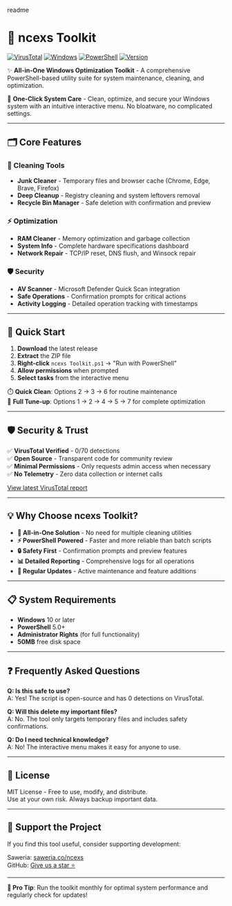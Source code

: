 readme

# 🧰 ncexs Toolkit

[![VirusTotal](https://img.shields.io/badge/VirusTotal-0%2F70%20detections-brightgreen?logo=virustotal)](https://www.virustotal.com/gui/file-analysis/ODI0YzBhMmE4ZmUxYzZiMzA1YTRhYjg4ZjIxNTBmNjM6MTc1NjEzMDE5Mg==)
[![Windows](https://img.shields.io/badge/Windows-10%2B-blue?logo=windows)](https://)
[![PowerShell](https://img.shields.io/badge/PowerShell-5.0%2B-blue?logo=powershell)](https://)
[![Version](https://img.shields.io/badge/Version-2.2-important)](https://)

✨ **All-in-One Windows Optimization Toolkit** - A comprehensive PowerShell-based utility suite for system maintenance, cleaning, and optimization.

🧼 **One-Click System Care** - Clean, optimize, and secure your Windows system with an intuitive interactive menu. No bloatware, no complicated settings.

---

## 🗂️ Core Features

### 🧹 Cleaning Tools
- **Junk Cleaner** - Temporary files and browser cache (Chrome, Edge, Brave, Firefox)
- **Deep Cleanup** - Registry cleaning and system leftovers removal
- **Recycle Bin Manager** - Safe deletion with confirmation and preview

### ⚡ Optimization
- **RAM Cleaner** - Memory optimization and garbage collection
- **System Info** - Complete hardware specifications dashboard
- **Network Repair** - TCP/IP reset, DNS flush, and Winsock repair

### 🛡️ Security
- **AV Scanner** - Microsoft Defender Quick Scan integration
- **Safe Operations** - Confirmation prompts for critical actions
- **Activity Logging** - Detailed operation tracking with timestamps

---

## 🚀 Quick Start

1. **Download** the latest release
2. **Extract** the ZIP file
3. **Right-click** `ncexs Toolkit.ps1` → "Run with PowerShell"
4. **Allow permissions** when prompted
5. **Select tasks** from the interactive menu

⏱️ **Quick Clean**: Options 2 → 3 → 6 for routine maintenance  
🔧 **Full Tune-up**: Options 1 → 2 → 4 → 5 → 7 for complete optimization

---

## 🛡️ Security & Trust

✅ **VirusTotal Verified** - 0/70 detections  
✅ **Open Source** - Transparent code for community review  
✅ **Minimal Permissions** - Only requests admin access when necessary  
✅ **No Telemetry** - Zero data collection or internet calls

[View latest VirusTotal report](https://www.virustotal.com/gui/file-analysis/ODI0YzBhMmE4ZmUxYzZiMzA1YTRhYjg4ZjIxNTBmNjM6MTc1NjEzMDE5Mg==)

---

## 💡 Why Choose ncexs Toolkit?

- **🎯 All-in-One Solution** - No need for multiple cleaning utilities
- **⚡ PowerShell Powered** - Faster and more reliable than batch scripts
- **🔒 Safety First** - Confirmation prompts and preview features
- **📊 Detailed Reporting** - Comprehensive logs for all operations
- **🔄 Regular Updates** - Active maintenance and feature additions

---

## 📋 System Requirements

- **Windows** 10 or later
- **PowerShell** 5.0+
- **Administrator Rights** (for full functionality)
- **50MB** free disk space

---

## ❓ Frequently Asked Questions

**Q: Is this safe to use?**  
A: Yes! The script is open-source and has 0 detections on VirusTotal.

**Q: Will this delete my important files?**  
A: No. The tool only targets temporary files and includes safety confirmations.

**Q: Do I need technical knowledge?**  
A: No! The interactive menu makes it easy for anyone to use.

---

## 📜 License

MIT License - Free to use, modify, and distribute.  
Use at your own risk. Always backup important data.

---

## 💖 Support the Project

If you find this tool useful, consider supporting development:

Saweria: [saweria.co/ncexs](https://saweria.co/ncexs)  
GitHub: [Give us a star ⭐](https://github.com/ncexs/ncexs-toolkit)

---

**🎯 Pro Tip**: Run the toolkit monthly for optimal system performance and regularly check for updates!
